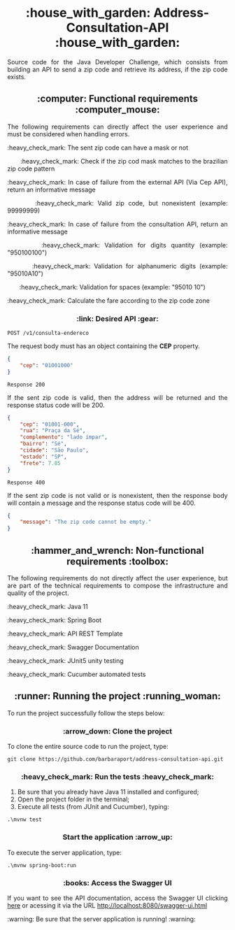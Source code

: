 <h1 align="center"> :house_with_garden: Address-Consultation-API :house_with_garden: </h1>

<p align="justify">Source code for the Java Developer Challenge, which consists from building an API to send a zip code and retrieve its address, if the zip code exists.</p>

<h2 align="center"> :computer: Functional requirements :computer_mouse:	</h2>
<p align="justify">The following requirements can directly affect the user experience and must be considered when handling errors.</p>
<p align="justify">:heavy_check_mark: The sent zip code can have a mask or not</p>
<p align="justify">&nbsp&nbsp&nbsp&nbsp&nbsp&nbsp :heavy_check_mark: Check if the zip cod mask matches to the brazilian zip code pattern</p>

<p align="justify">:heavy_check_mark: In case of failure from the external API (Via Cep API), return an informative message</p>
<p align="justify">&nbsp&nbsp&nbsp&nbsp&nbsp&nbsp :heavy_check_mark: Valid zip code, but nonexistent (example: 99999999)</p>
    
<p align="justify">:heavy_check_mark: In case of failure from the consultation API, return an informative message</p>
<p align="justify">&nbsp&nbsp&nbsp&nbsp&nbsp&nbsp :heavy_check_mark: Validation for digits quantity (example: "950100100")</p>
<p align="justify">&nbsp&nbsp&nbsp&nbsp&nbsp&nbsp :heavy_check_mark: Validation for alphanumeric digits (example: "95010A10")</p>
<p align="justify">&nbsp&nbsp&nbsp&nbsp&nbsp&nbsp :heavy_check_mark: Validation for spaces (example: "95010 10")</p>

<p align="justify">:heavy_check_mark: Calculate the fare according to the zip code zone</p>

<h3 align="center"> :link: Desired API :gear: </h3>

```POST /v1/consulta-endereco```
<p align="justify">The request body must has an object containing the <b>CEP</b> property.</p>



```json
{
    "cep": "01001000"
}
```
```Response 200```
<p align="justify">If the sent zip code is valid, then the address will be returned and the response status code will be 200.</p>



```json
{
    "cep": "01001-000",
    "rua": "Praça da Sé",
    "complemento": "lado ímpar",
    "bairro": "Sé",
    "cidade": "São Paulo",
    "estado": "SP",
    "frete": 7.85
}
```


```Response 400```
<p align="justify">If the sent zip code is not valid or is nonexistent, then the response body will contain a message and the response status code will be 400.</p>


```json
{
    "message": "The zip code cannot be empty."
}
```



<h2 align="center"> :hammer_and_wrench:	Non-functional requirements :toolbox: </h2>
<p align="justify">The following requirements do not directly affect the user experience, but are part of the technical requirements to compose the infrastructure and quality of the project.</p>
<p>:heavy_check_mark: Java 11</p>
<p>:heavy_check_mark: Spring Boot</p>
<p>:heavy_check_mark: API REST Template</p>
<p>:heavy_check_mark: Swagger Documentation</p>
<p>:heavy_check_mark: JUnit5 unity testing</p>
<p>:heavy_check_mark: Cucumber automated tests</p>

<h2 align="center"> :runner: Running the project :running_woman: </h2>
<p align="justify">To run the project successfully follow the steps below:</p>


<h3 align="center"> :arrow_down: Clone the project </h3>
<p align="justify">To clone the entire source code to run the project, type:</p>



```
git clone https://github.com/barbaraport/address-consultation-api.git
```



<h3 align="center"> :heavy_check_mark: Run the tests :heavy_check_mark: </h3>
<ol>
  <li>Be sure that you already have Java 11 installed and configured;
  <li>Open the project folder in the terminal;</li>
  <li>Execute all tests (from JUnit and Cucumber), typing:
</ol>



```
.\mvnw test
```



<h3 align="center"> Start the application :arrow_up: </h3>
<p align="justify">To execute the server application, type:</p>



```
.\mvnw spring-boot:run
```



<h3 align="center"> :books:	Access the Swagger UI </h3>
<p align="justify">If you want to see the API documentation, access the Swagger UI clicking <a href="http://localhost:8080/swagger-ui.html">here</a> or acessing it via the URL <a href="http://localhost:8080/swagger-ui.html">http://localhost:8080/swagger-ui.html</a></p>
<p align="justify"> :warning: Be sure that the server application is running! :warning:
